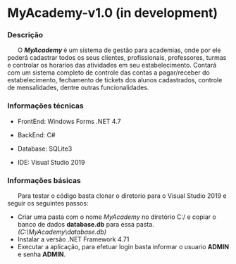 # MyAcademy-v1.0 (in development)

<h3> Descrição </h3>
&nbsp&nbsp&nbsp&nbsp&nbsp O <b><i> MyAcademy </i></b> é um sistema de gestão para academias, onde por ele poderá cadastrar todos os seus clientes, profissionais, professores, turmas e controlar os horarios das atividades em seu estabelecimento. Contará com um sistema completo de controle das contas a pagar/receber do estabelecimento, fechamento de tickets dos alunos cadastrados, controle de mensalidades, dentre outras funcionalidades.

</br>

<h3> Informações técnicas </h3>

- FrontEnd: Windows Forms .NET 4.7 </p>
- BackEnd: C# </p>
- Database: SQLite3 </p>
- IDE: Visual Studio 2019

<h3> Informações básicas </h3>
&nbsp&nbsp&nbsp&nbsp&nbsp Para testar o código basta clonar o diretorio para o Visual Studio 2019 e seguir os seguintes passos:</p>

- Criar uma pasta com o nome *MyAcademy* no diretório C:/ e copiar o banco de dados **database.db** para essa pasta. *(C:\MyAcademy\database.db)*
- Instalar a versão .NET Framework 4.71
- Executar a aplicação, para efetuar login basta informar o usuario **ADMIN** e senha **ADMIN**.
